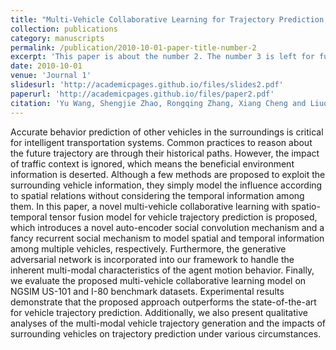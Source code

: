 ```yaml
---
title: "Multi-Vehicle Collaborative Learning for Trajectory Prediction With Spatio-Temporal Tensor Fusion"
collection: publications
category: manuscripts
permalink: /publication/2010-10-01-paper-title-number-2
excerpt: 'This paper is about the number 2. The number 3 is left for future work.'
date: 2010-10-01
venue: 'Journal 1'
slidesurl: 'http://academicpages.github.io/files/slides2.pdf'
paperurl: 'http://academicpages.github.io/files/paper2.pdf'
citation: 'Yu Wang, Shengjie Zhao, Rongqing Zhang, Xiang Cheng and Liuqing Yang, &quot;Multi-Agent Trajectory Prediction With Spatio-Temporal Sequence Fusion.&quot;, <i>IEEE Transactions on Intelligent Transportation Systems</i>, vol. 23, no. 1, pp. 236-248, 2022, doi: 10.1109/TITS.2020.3009762.'
---
```


Accurate behavior prediction of other vehicles in the surroundings is critical for intelligent transportation systems. Common practices to reason about the future trajectory are through their historical paths. However, the impact of traffic context is ignored, which means the beneficial environment information is deserted. Although a few methods are proposed to exploit the surrounding vehicle information, they simply model the influence according to spatial relations without considering the temporal information among them. In this paper, a novel multi-vehicle collaborative learning with spatio-temporal tensor fusion model for vehicle trajectory prediction is proposed, which introduces a novel auto-encoder social convolution mechanism and a fancy recurrent social mechanism to model spatial and temporal information among multiple vehicles, respectively. Furthermore, the generative adversarial network is incorporated into our framework to handle the inherent multi-modal characteristics of the agent motion behavior. Finally, we evaluate the proposed multi-vehicle collaborative learning model on NGSIM US-101 and I-80 benchmark datasets. Experimental results demonstrate that the proposed approach outperforms the state-of-the-art for vehicle trajectory prediction. Additionally, we also present qualitative analyses of the multi-modal vehicle trajectory generation and the impacts of surrounding vehicles on trajectory prediction under various circumstances.